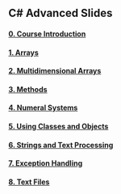 ##   C# Advanced Slides

#### [0. Course Introduction](https://rawgit.com/petyakostova/Telerik-Academy/master/C%23/_Demos%20C%23%202/Slides/00.%20Course-Intro/index.html)

#### [1. Arrays](https://rawgit.com/TelerikAcademy/CSharp-Part-2/master/Topics/01.%20Arrays/slides/index.html)

#### [2. Multidimensional Arrays](https://rawgit.com/TelerikAcademy/CSharp-Part-2/master/Topics/02.%20Multidimensional-Arrays/slides/index.html)

#### [3. Methods](https://rawgit.com/TelerikAcademy/CSharp-Part-2/master/Topics/03.%20Methods/slides/index.html)

#### [4. Numeral Systems](https://rawgit.com/TelerikAcademy/CSharp-Part-2/master/Topics/04.%20Numeral-Systems/slides/index.html)

#### [5. Using Classes and Objects](https://rawgit.com/TelerikAcademy/CSharp-Part-2/master/Topics/05.%20Using-Classes-and-Objects/slides/index.html)

#### [6. Strings and Text Processing](https://rawgit.com/TelerikAcademy/CSharp-Part-2/master/Topics/06.%20Strings-and-Text-Processing/slides/index.html)

#### [7. Exception Handling](https://rawgit.com/TelerikAcademy/CSharp-Part-2/master/Topics/07.%20Exception-Handling/slides/index.html#/)

#### [8. Text Files](https://rawgit.com/TelerikAcademy/CSharp-Part-2/master/Topics/08.%20Text-Files/slides/index.html#/)
